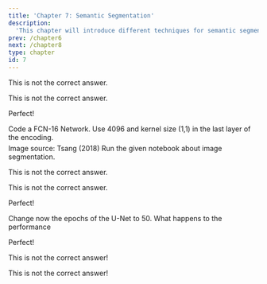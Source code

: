 ```yaml
---
title: 'Chapter 7: Semantic Segmentation'
description:
  'This chapter will introduce different techniques for semantic segmentation'
prev: /chapter6
next: /chapter8
type: chapter
id: 7
---
```


<exercise id="46" title="Image segmentation" type="slides">

<slides source="chapter7_01_semantic_segmentation">
</slides>

</exercise>

<exercise id="47" title="Image segmentation Theorie Questions">
<choice id=1>

<opt text="FCN-32 have often the best output as they are very fine-granular">

This is not the correct answer.

</opt>

<opt text="FCN-32 are often better than FCN-16 as they upsample more">

This is not the correct answer.

</opt>

<opt text="The U-Net gives often the best output as regions are fine-granular" correct=True>

Perfect!

</opt>

</choice>

</exercise>

<exercise id="48" title="Coding a FCN-16" >
	Code a FCN-16 Network. Use 4096 and kernel size (1,1) in the last layer of the encoding.
	<img src="vl6/fcn_16.png" width=500 height=5‚00>
	Image source: Tsang (2018)

<codeblock id="07_01">
</codeblock>
</exercise>


<exercise id="49" title="Image segmentation Results of the Notebook">
	Run the given notebook about image segmentation.
<choice id="1">

<opt text="FCN-16 performs better than FCN-32 in the mean accuracy metric">

This is not the correct answer.

</opt>

<opt text="FCN-16 performs best in IoU">

This is not the correct answer.

</opt>

<opt text="The U-Net has a higer IoU for classes 0 and 1 for the test set" correct=True>

Perfect!

</opt>
</choice>

Change now the epochs of the U-Net to 50. What happens to the performance

<choice id="2">

<opt text="The U-Net performance breaks down due to overfitting" correct=True>

Perfect!

</opt>

<opt text="The U-Net performance increases to an IoU of 0.85 in class 1">

This is not the correct answer!

</opt>

<opt text="The performance stays the same">
	This is not the correct answer!
</opt>

</choice>

</exercise>